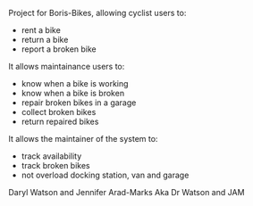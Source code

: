 Project for Boris-Bikes, allowing cyclist users to:
 - rent a bike
 - return a  bike
 - report a broken bike

It allows maintainance users to:
- know when a bike is working
- know when a bike is broken
- repair broken bikes in a garage
- collect broken bikes
- return repaired bikes

It allows the maintainer of the system to:
- track availability
- track broken bikes
- not overload docking station, van and garage


Daryl Watson and Jennifer Arad-Marks
Aka Dr Watson and JAM

